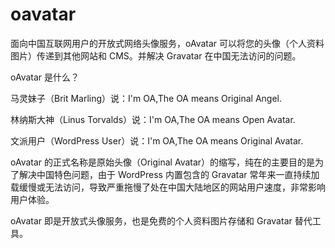 # oavatar
面向中国互联网用户的开放式网络头像服务，oAvatar 可以将您的头像（个人资料图片）传递到其他网站和 CMS。并解决 Gravatar 在中国无法访问的问题。

oAvatar 是什么？ 

马灵妹子（Brit Marling）说：I'm OA,The OA means Original Angel.

林纳斯大神（Linus Torvalds）说：I'm OA,The OA means Open Avatar.

文派用户（WordPress User）说：I'm OA,The OA means Original Avatar.

oAvatar 的正式名称是原始头像（Original Avatar）的缩写，纯在的主要目的是为了解决中国特色问题，由于 WordPress 内置包含的 Gravatar 常年来一直持续加载缓慢或无法访问，导致严重拖慢了处在中国大陆地区的网站用户速度，非常影响用户体验。

oAvatar 即是开放式头像服务，也是免费的个人资料图片存储和 Gravatar 替代工具。
